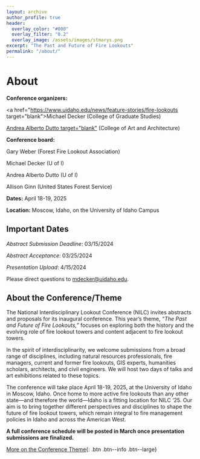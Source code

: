 ```yaml
---
layout: archive
author_profile: true
header:
  overlay_color: "#000"
  overlay_filter: "0.2"
  overlay_image: /assets/images/stmarys.png
excerpt: "The Past and Future of Fire Lookouts"
permalink: "/about/"
---
```

# About

**Conference organizers:** 

<a href="https://www.uidaho.edu/news/feature-stories/fire-lookouts target="blank">Michael Decker</a> (College of Graduate Studies) 

<a href="https://www.uidaho.edu/caa/programs/architecture/ourpeople/andrea-dutto">Andrea Alberto Dutto target="blank"</a> (College of Art and Architecture)

**Conference board:** 

Gary Weber (Forest Fire Lookout Association) 

Michael Decker (U of I) 

Andrea Alberto Dutto (U of I) 

Allison Ginn (United States Forest Service)

**Dates:** April 18-19, 2025

**Location:** Moscow, Idaho, on the University of Idaho Campus


## **Important Dates**

*Abstract Submission Deadline*: 03/15/2024

*Abstract Acceptance*: 03/25/2024

*Presentation Upload*: 4/15/2024

Please direct questions to mdecker@uidaho.edu. 

## **About the Conference/Theme**

The National Interdisciplinary Lookout Conference (NILC) invites abstracts and proposals for its inaugural conference. This year’s theme, *“The Past and Future of Fire Lookouts,”* focuses on exploring both the history and the evolving role of fire lookout towers and content adjacent to fire lookout towers.

In the spirit of interdisciplinarity, we welcome submissions from a broad range of disciplines, including natural resources professionals, fire managers, current and former fire lookouts, GIS experts, humanities scholars, architects, and civil engineers. We will host two days of talks and art exhibitions related to these topics. 

The conference will take place April 18-19, 2025, at the University of Idaho in Moscow, Idaho. Once home to more active fire lookouts than any other state—and therefore the world—Idaho is a fitting location for NILC ‘25. Our aim is to bring together different perspectives and disciplines to shape the future of fire lookout towers, which remain integral to fire management policies in Idaho and across the American West.  

**A full conference schedule will be posted in March once presentation submissions are finalized.** 

[More on the Conference Theme](../theme/){: .btn .btn--info .btn--large}


